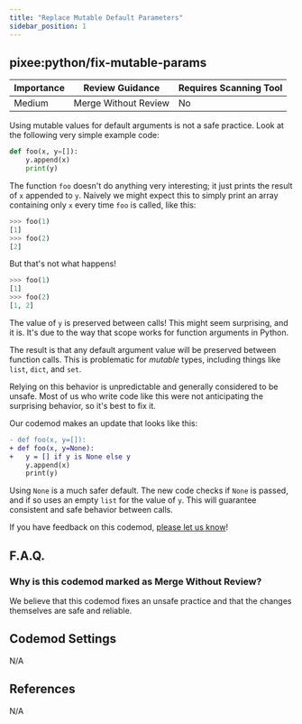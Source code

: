 ```yaml
---
title: "Replace Mutable Default Parameters"
sidebar_position: 1
---
```


## pixee:python/fix-mutable-params

| Importance | Review Guidance      | Requires Scanning Tool |
| ---------- | -------------------- | ---------------------- |
| Medium     | Merge Without Review | No                     |

Using mutable values for default arguments is not a safe practice.
Look at the following very simple example code:

```python
def foo(x, y=[]):
    y.append(x)
    print(y)
```

The function `foo` doesn't do anything very interesting; it just prints the result of `x` appended to `y`. Naively we might expect this to simply print an array containing only `x` every time `foo` is called, like this:

```python
>>> foo(1)
[1]
>>> foo(2)
[2]
```

But that's not what happens!

```python
>>> foo(1)
[1]
>>> foo(2)
[1, 2]
```

The value of `y` is preserved between calls! This might seem surprising, and it is. It's due to the way that scope works for function arguments in Python.

The result is that any default argument value will be preserved between function calls. This is problematic for _mutable_ types, including things like `list`, `dict`, and `set`.

Relying on this behavior is unpredictable and generally considered to be unsafe. Most of us who write code like this were not anticipating the surprising behavior, so it's best to fix it.

Our codemod makes an update that looks like this:

```diff
- def foo(x, y=[]):
+ def foo(x, y=None):
+   y = [] if y is None else y
    y.append(x)
    print(y)
```

Using `None` is a much safer default. The new code checks if `None` is passed, and if so uses an empty `list` for the value of `y`. This will guarantee consistent and safe behavior between calls.

If you have feedback on this codemod, [please let us know](mailto:feedback@pixee.ai)!

## F.A.Q.

### Why is this codemod marked as Merge Without Review?

We believe that this codemod fixes an unsafe practice and that the changes themselves are safe and reliable.

## Codemod Settings

N/A

## References

N/A

